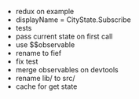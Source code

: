 - redux on example
- displayName = CityState.Subscribe
- tests
- pass current state on first call
- use $$observable
- rename to fief
- fix test
- merge observables on devtools
- rename lib/ to src/
- cache for get state
